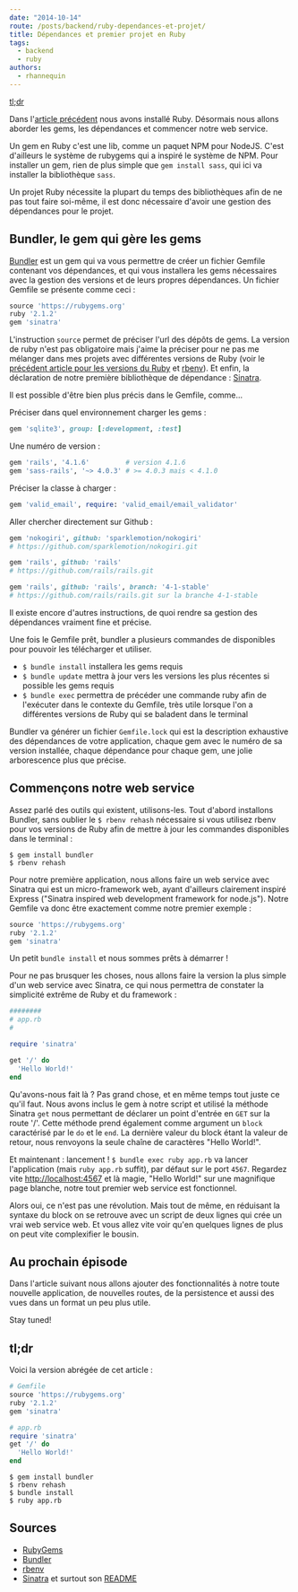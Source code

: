 ```yaml
---
date: "2014-10-14"
route: /posts/backend/ruby-dependances-et-projet/
title: Dépendances et premier projet en Ruby
tags:
  - backend
  - ruby
authors:
  - rhannequin
---
```


[tl;dr](#tl-dr)

Dans l'[article précédent](/posts/backend/premiers-pas-avec-ruby)
nous avons installé Ruby. Désormais nous allons aborder les gems,
les dépendances et commencer notre web service.

Un gem en Ruby c'est une lib, comme un paquet NPM pour NodeJS. C'est
d'ailleurs le système de rubygems qui a inspiré le système de NPM.
Pour installer un gem, rien de plus simple que `gem install sass`,
qui ici va installer la bibliothèque `sass`.

Un projet Ruby nécessite la plupart du temps des bibliothèques afin
de ne pas tout faire soi-même, il est donc nécessaire d'avoir une
gestion des dépendances pour le projet.

## Bundler, le gem qui gère les gems

[Bundler](http://bundler.io) est un gem qui va vous permettre de créer un fichier Gemfile
contenant vos dépendances, et qui vous installera les gems
nécessaires avec la gestion des versions et de leurs propres
dépendances. Un fichier Gemfile se présente comme ceci :

```ruby
source 'https://rubygems.org'
ruby '2.1.2'
gem 'sinatra'
```

L'instruction `source` permet de préciser l'url des dépôts de gems.
La version de ruby n'est pas obligatoire mais j'aime la préciser pour
ne pas me mélanger dans mes projets avec différentes versions de Ruby
(voir le
[précédent article pour les versions du Ruby](/posts/backend/premiers-pas-avec-ruby)
et [rbenv](https://github.com/sstephenson/rbenv)). Et enfin, la
déclaration de notre première bibliothèque de dépendance :
[Sinatra](http://www.sinatrarb.com).

Il est possible d'être bien plus précis dans le Gemfile, comme...

Préciser dans quel environnement charger les gems :

```ruby
gem 'sqlite3', group: [:development, :test]
```

Une numéro de version :

```ruby
gem 'rails', '4.1.6'         # version 4.1.6
gem 'sass-rails', '~> 4.0.3' # >= 4.0.3 mais < 4.1.0
```

Préciser la classe à charger :

```ruby
gem 'valid_email', require: 'valid_email/email_validator'
```

Aller chercher directement sur Github :

```ruby
gem 'nokogiri', github: 'sparklemotion/nokogiri'
# https://github.com/sparklemotion/nokogiri.git

gem 'rails', github: 'rails'
# https://github.com/rails/rails.git

gem 'rails', github: 'rails', branch: '4-1-stable'
# https://github.com/rails/rails.git sur la branche 4-1-stable
```

Il existe encore d'autres instructions, de quoi rendre sa gestion des
dépendances vraiment fine et précise.

Une fois le Gemfile prêt, bundler a plusieurs commandes de
disponibles pour pouvoir les télécharger et utiliser.

- `$ bundle install` installera les gems requis
- `$ bundle update` mettra à jour vers les versions les plus récentes si possible les gems requis
- `$ bundle exec` permettra de précéder une commande ruby afin de l'exécuter dans le contexte du Gemfile, très utile lorsque l'on a différentes versions de Ruby qui se baladent dans le terminal

Bundler va générer un fichier `Gemfile.lock` qui est la description
exhaustive des dépendances de votre application, chaque gem avec le
numéro de sa version installée, chaque dépendance pour chaque gem,
une jolie arborescence plus que précise.

## Commençons notre web service

Assez parlé des outils qui existent, utilisons-les. Tout d'abord
installons Bundler, sans oublier le `$ rbenv rehash` nécessaire si vous
utilisez rbenv pour vos versions de Ruby afin de mettre à jour les
commandes disponibles dans le terminal :

```
$ gem install bundler
$ rbenv rehash
```

Pour notre première application, nous allons faire un web service
avec Sinatra qui est un micro-framework web, ayant d'ailleurs
clairement inspiré Express ("Sinatra inspired web development
framework for node.js"). Notre Gemfile va donc être exactement
comme notre premier exemple :

```ruby
source 'https://rubygems.org'
ruby '2.1.2'
gem 'sinatra'
```

Un petit `bundle install` et nous sommes prêts à démarrer !

Pour ne pas brusquer les choses, nous allons faire la version la plus
simple d'un web service avec Sinatra, ce qui nous permettra de
constater la simplicité extrême de Ruby et du framework :

```ruby
########
# app.rb
#

require 'sinatra'

get '/' do
  'Hello World!'
end
```

Qu'avons-nous fait là ? Pas grand chose, et en même temps tout juste
ce qu'il faut. Nous avons inclus le gem à notre script et utilisé la
méthode Sinatra `get` nous permettant de déclarer un point d'entrée
en `GET` sur la route '/'. Cette méthode prend également comme
argument un `block` caractérisé par le `do` et le `end`. La dernière
valeur du block étant la valeur de retour, nous renvoyons la seule
chaîne de caractères "Hello World!".

Et maintenant : lancement ! `$ bundle exec ruby app.rb` va lancer
l'application (mais `ruby app.rb` suffit), par défaut sur le port
`4567`. Regardez vite [http://localhost:4567](http://localhost:4567)
et là magie, "Hello World!" sur une magnifique page blanche, notre
tout premier web service est fonctionnel.

Alors oui, ce n'est pas une révolution. Mais tout de même, en
réduisant la syntaxe du block on se retrouve avec un script de deux
lignes qui crée un vrai web service web. Et vous allez vite voir
qu'en quelques lignes de plus on peut vite complexifier le bousin.

## Au prochain épisode

Dans l'article suivant nous allons ajouter des fonctionnalités à
notre toute nouvelle application, de nouvelles routes, de la
persistence et aussi des vues dans un format un peu plus utile.

Stay tuned!

## tl;dr

Voici la version abrégée de cet article :

```ruby
# Gemfile
source 'https://rubygems.org'
ruby '2.1.2'
gem 'sinatra'
```

```ruby
# app.rb
require 'sinatra'
get '/' do
  'Hello World!'
end
```

```console
$ gem install bundler
$ rbenv rehash
$ bundle install
$ ruby app.rb
```

## Sources

- [RubyGems](https://rubygems.org)
- [Bundler](http://bundler.io)
- [rbenv](https://github.com/sstephenson/rbenv)
- [Sinatra](http://www.sinatrarb.com) et surtout son [README](http://www.sinatrarb.com/intro.html)
